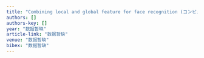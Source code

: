```yaml
---
title: "Combining local and global feature for face recognition (コンピュータビジョンとイメージメディア)"
authors: []
authors-key: []
year: "数据暂缺"
article-link: "数据暂缺"
venue: "数据暂缺"
bibex: "数据暂缺"
---
```

